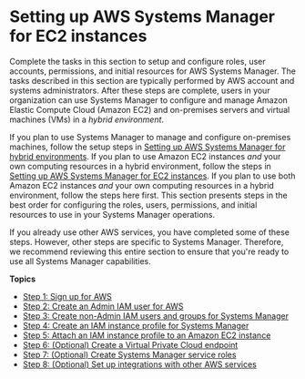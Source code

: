 # Setting up AWS Systems Manager for EC2 instances<a name="systems-manager-setting-up-ec2"></a>

Complete the tasks in this section to setup and configure roles, user accounts, permissions, and initial resources for AWS Systems Manager\. The tasks described in this section are typically performed by AWS account and systems administrators\. After these steps are complete, users in your organization can use Systems Manager to configure and manage Amazon Elastic Compute Cloud \(Amazon EC2\) and on\-premises servers and virtual machines \(VMs\) in a *hybrid environment*\.

If you plan to use Systems Manager to manage and configure on\-premises machines, follow the setup steps in [Setting up AWS Systems Manager for hybrid environments](systems-manager-managedinstances.md)\. If you plan to use Amazon EC2 instances *and* your own computing resources in a hybrid environment, follow the steps in [Setting up AWS Systems Manager for EC2 instances](#systems-manager-setting-up-ec2)\. If you plan to use both Amazon EC2 instances *and* your own computing resources in a hybrid environment, follow the steps here first\. This section presents steps in the best order for configuring the roles, users, permissions, and initial resources to use in your Systems Manager operations\. 

If you already use other AWS services, you have completed some of these steps\. However, other steps are specific to Systems Manager\. Therefore, we recommend reviewing this entire section to ensure that you're ready to use all Systems Manager capabilities\. 

**Topics**
+ [Step 1: Sign up for AWS](setup-sign-up.md)
+ [Step 2: Create an Admin IAM user for AWS](setup-create-admin-user.md)
+ [Step 3: Create non\-Admin IAM users and groups for Systems Manager](setup-create-iam-user.md)
+ [Step 4: Create an IAM instance profile for Systems Manager](setup-instance-profile.md)
+ [Step 5: Attach an IAM instance profile to an Amazon EC2 instance](setup-launch-managed-instance.md)
+ [Step 6: \(Optional\) Create a Virtual Private Cloud endpoint](setup-create-vpc.md)
+ [Step 7: \(Optional\) Create Systems Manager service roles](setup-service-role.md)
+ [Step 8: \(Optional\) Set up integrations with other AWS services](setup-integrations.md)